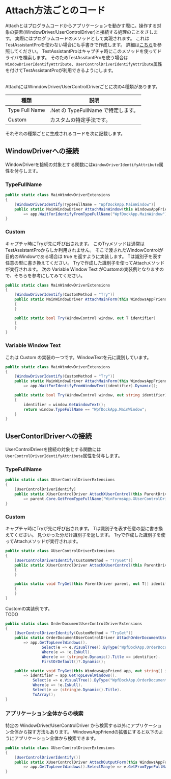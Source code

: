 # Attach方法ごとのコード

Attachとはプログラムコードからアプリケーションを動かす際に。操作する対象の要素(WindowDriver/UserControlDriver)と接続する処理のことをさします。 実際にはプログラムコードのメソッドとして実現されます。
これはTestAssistantProを使わない場合にも手書きで作成します。
詳細は[こちら](https://github.com/Codeer-Software/Friendly/blob/master/TestAutomationDesign.jp.md#attach)を参照してください。
TestAssistantProはキャプチャ時にこのメソッドを使ってドライバを検索します。
そのためTestAssitantProを使う場合は`WindowDriverIdentifyAttribute`、`UserControlDriverIdentifyAttribute`属性を付けてTestAssistantProが利用できるようにします。

<br>
AttachにはWinndowDriver/UserControlDriverごとに次の4種類があります。

| 種類 | 説明 |
|-----|-----|
| Type Full Name | .Net の TypeFullName で特定します。 |
| Custom | カスタムの特定手法です。 |

それぞれの種類ごとに生成されるコードを次に記載します。

## WindowDriverへの接続

WindowDriverを接続の対象とする関数には`WindowDriverIdentifyAttribute`属性を付与します。

### TypeFullName

```cs
public static class MainWindowDriverExtensions
{
    [WindowDriverIdentify(TypeFullName = "WpfDockApp.MainWindow")]
    public static MainWindowDriver AttachMainWindow(this WindowsAppFriend app)
        => app.WaitForIdentifyFromTypeFullName("WpfDockApp.MainWindow").Dynamic();
}
```
### Custom

キャプチャ時にTryが先に呼び出されます。
このTryメソッドは通常はTestAssistantProからしか利用されません。
そこで渡されたWindowControlが目的のWindowである場合は true を返すように実装します。
Tは識別子を表す任意の型に書き換えてください。
Tryで作成した識別子を使ってAttachメソッドが実行されます。
次の Variable Window Text がCustomの実装例となりますので、そちらを参考にしてみてください。
```cs
public static class MainWindowDriverExtensions
{
    [WindowDriverIdentify(CustomMethod = "Try")]
    public static MainWindowDriver AttachMainForm(this WindowsAppFriend app, T identifier)
    {
    }

    public static bool Try(WindowControl window, out T identifier)
    {
    }
}
```

### Variable Window Text

これは Custom の実装の一つです。WindowTextを元に識別しています。
```cs
public static class MainWindowDriverExtensions
{
    [WindowDriverIdentify(CustomMethod = "Try")]
    public static MainWindowDriver AttachMainForm(this WindowsAppFriend app, string identifier)
        => app.WaitForIdentifyFromWindowText(identifier).Dynamic();

    public static bool Try(WindowControl window, out string identifier)
    {
        identifier = window.GetWindowText();
        return window.TypeFullName == "WpfDockApp.MainWindow";
    }
}
```

## UserContorlDriverへの接続

UserControlDriverを接続の対象とする関数には`UserControlDriverIdentifyAttribute`属性を付与します。

### TypeFullName

```cs
public static class XUserControlDriverExtensions
{
    [UserControlDriverIdentify]
    public static XUserControlDriver AttachXUserControl(this ParentDriver parent)
        => parent.Core.GetFromTypeFullName("WinFormsApp.XUserControlDriver").FirstOrDefault()?.Dynamic();
}
```

### Custom

キャプチャ時にTryが先に呼び出されます。
Tは識別子を表す任意の型に書き換えてください。
見つかった分だけ識別子を返します。
Tryで作成した識別子を使ってAttachメソッドが実行されます。

```cs
public static class XUserControlDriverExtensions
{
    [UserControlDriverIdentify(CustomMethod = "TryGet")]
    public static XUserControlDriver AttachXUserControl(this ParentDriver parent, T identifier)
    {
    }

    public static void TryGet(this ParentDriver parent, out T[] identifier)
    {
    }
}
```

Customの実装例です。<br>
TODO
```cs
public static class OrderDocumentUserControlDriverExtensions
{
    [UserControlDriverIdentify(CustomMethod = "TryGet")]
    public static OrderDocumentUserControlDriver AttachOrderDocumentUserControl(this WindowsAppFriend app, string identifier)
        => app.GetTopLevelWindows().
                Select(e => e.VisualTree().ByType("WpfDockApp.OrderDocumentUserControl").SingleOrDefault()).
                Where(e => !e.IsNull).
                Where(e => (string)e.Dynamic().Title == identifier).
                FirstOrDefault()?.Dynamic();

    public static void TryGet(this WindowsAppFriend app, out string[] identifier)
        => identifier = app.GetTopLevelWindows().
            Select(e => e.VisualTree().ByType("WpfDockApp.OrderDocumentUserControl").SingleOrDefault()).
            Where(e => !e.IsNull).
            Select(e => (string)e.Dynamic().Title).
            ToArray();
}
```

### アプリケーション全体からの検索

特定の WindowDriver/UserControlDriver から検索する以外にアプリケーション全体から探す方法もあります。
WindowsAppFriendの拡張にすると以下のようにアプリケーション全体から検索できます。

```cs
public static class XUserControlDriverExtensions
{
    [UserControlDriverIdentify()]
    public static XUserControlDriver AttachOutputForm(this WindowsAppFriend app)
        => app.GetTopLevelWindows().SelectMany(e => e.GetFromTypeFullName("WinFormsApp.XUserControlDriver")).FirstOrDefault()?.Dynamic();
}
```
